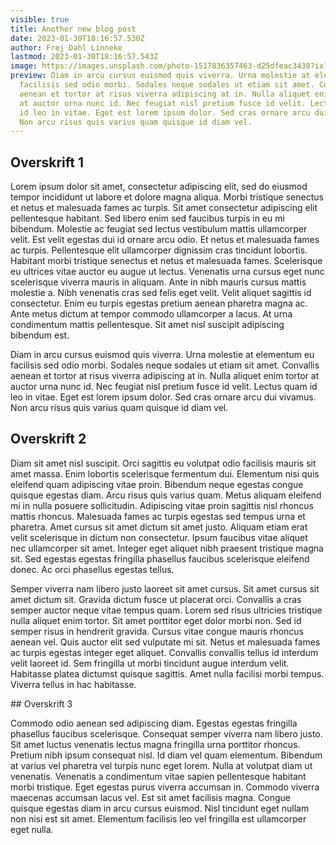 ```yaml
---
visible: true
title: Another new blog post
date: 2023-01-30T18:16:57.530Z
author: Frej Dahl Linneke
lastmod: 2023-01-30T18:16:57.543Z
image: https://images.unsplash.com/photo-1517836357463-d25dfeac3438?ixlib=rb-4.0.3&ixid=MnwxMjA3fDB8MHxwaG90by1wYWdlfHx8fGVufDB8fHx8&auto=format&fit=crop&w=870&q=80
preview: Diam in arcu cursus euismod quis viverra. Urna molestie at elementum eu
  facilisis sed odio morbi. Sodales neque sodales ut etiam sit amet. Convallis
  aenean et tortor at risus viverra adipiscing at in. Nulla aliquet enim tortor
  at auctor urna nunc id. Nec feugiat nisl pretium fusce id velit. Lectus quam
  id leo in vitae. Eget est lorem ipsum dolor. Sed cras ornare arcu dui vivamus.
  Non arcu risus quis varius quam quisque id diam vel.
---
```

## Overskrift 1

Lorem ipsum dolor sit amet, consectetur adipiscing elit, sed do eiusmod tempor incididunt ut labore et dolore magna aliqua. Morbi tristique senectus et netus et malesuada fames ac turpis. Sit amet consectetur adipiscing elit pellentesque habitant. Sed libero enim sed faucibus turpis in eu mi bibendum. Molestie ac feugiat sed lectus vestibulum mattis ullamcorper velit. Est velit egestas dui id ornare arcu odio. Et netus et malesuada fames ac turpis. Pellentesque elit ullamcorper dignissim cras tincidunt lobortis. Habitant morbi tristique senectus et netus et malesuada fames. Scelerisque eu ultrices vitae auctor eu augue ut lectus. Venenatis urna cursus eget nunc scelerisque viverra mauris in aliquam. Ante in nibh mauris cursus mattis molestie a. Nibh venenatis cras sed felis eget velit. Velit aliquet sagittis id consectetur. Enim eu turpis egestas pretium aenean pharetra magna ac. Ante metus dictum at tempor commodo ullamcorper a lacus. At urna condimentum mattis pellentesque. Sit amet nisl suscipit adipiscing bibendum est.

Diam in arcu cursus euismod quis viverra. Urna molestie at elementum eu facilisis sed odio morbi. Sodales neque sodales ut etiam sit amet. Convallis aenean et tortor at risus viverra adipiscing at in. Nulla aliquet enim tortor at auctor urna nunc id. Nec feugiat nisl pretium fusce id velit. Lectus quam id leo in vitae. Eget est lorem ipsum dolor. Sed cras ornare arcu dui vivamus. Non arcu risus quis varius quam quisque id diam vel.


## O﻿verskrift 2

Diam sit amet nisl suscipit. Orci sagittis eu volutpat odio facilisis mauris sit amet massa. Enim lobortis scelerisque fermentum dui. Elementum nisi quis eleifend quam adipiscing vitae proin. Bibendum neque egestas congue quisque egestas diam. Arcu risus quis varius quam. Metus aliquam eleifend mi in nulla posuere sollicitudin. Adipiscing vitae proin sagittis nisl rhoncus mattis rhoncus. Malesuada fames ac turpis egestas sed tempus urna et pharetra. Amet cursus sit amet dictum sit amet justo. Aliquam etiam erat velit scelerisque in dictum non consectetur. Ipsum faucibus vitae aliquet nec ullamcorper sit amet. Integer eget aliquet nibh praesent tristique magna sit. Sed egestas egestas fringilla phasellus faucibus scelerisque eleifend donec. Ac orci phasellus egestas tellus.

Semper viverra nam libero justo laoreet sit amet cursus. Sit amet cursus sit amet dictum sit. Gravida dictum fusce ut placerat orci. Convallis a cras semper auctor neque vitae tempus quam. Lorem sed risus ultricies tristique nulla aliquet enim tortor. Sit amet porttitor eget dolor morbi non. Sed id semper risus in hendrerit gravida. Cursus vitae congue mauris rhoncus aenean vel. Quis auctor elit sed vulputate mi sit. Netus et malesuada fames ac turpis egestas integer eget aliquet. Convallis convallis tellus id interdum velit laoreet id. Sem fringilla ut morbi tincidunt augue interdum velit. Habitasse platea dictumst quisque sagittis. Amet nulla facilisi morbi tempus. Viverra tellus in hac habitasse.

#﻿# O﻿verskrift 3


Commodo odio aenean sed adipiscing diam. Egestas egestas fringilla phasellus faucibus scelerisque. Consequat semper viverra nam libero justo. Sit amet luctus venenatis lectus magna fringilla urna porttitor rhoncus. Pretium nibh ipsum consequat nisl. Id diam vel quam elementum. Bibendum at varius vel pharetra vel turpis nunc eget lorem. Nulla at volutpat diam ut venenatis. Venenatis a condimentum vitae sapien pellentesque habitant morbi tristique. Eget egestas purus viverra accumsan in. Commodo viverra maecenas accumsan lacus vel. Est sit amet facilisis magna. Congue quisque egestas diam in arcu cursus euismod. Nisl tincidunt eget nullam non nisi est sit amet. Elementum facilisis leo vel fringilla est ullamcorper eget nulla.